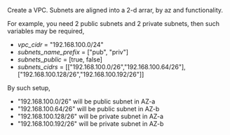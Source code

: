 Create a VPC. Subnets are aligned into a 2-d arrar, by az and functionality.

For example, you need 2 public subnets and 2 private subnets, then such variables may be required,

- *vpc_cidr* = "192.168.100.0/24"
- *subnets_name_prefix* = ["pub", "priv"]
- *subnets_public* = [true, false]
- *subnets_cidrs* = [["192.168.100.0/26","192.168.100.64/26"],["192.168.100.128/26","192.168.100.192/26"]]

By such setup, 

- "192.168.100.0/26" will be public subnet in AZ-a
- "192.168.100.64/26" will be public subnet in AZ-b
- "192.168.100.128/26" will be private subnet in AZ-a
- "192.168.100.192/26" will be private subnet in AZ-b